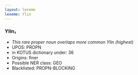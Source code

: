 ```yaml
---
layout: lexeme
lexeme: Ylin
---
```


###  Ylin₁

* _This rare proper noun overlaps more common *Ylin* (highest)_
* UPOS:  PROPN
* in KOTUS dictionary under:  36
* Origins: finer 
* Possible NER class:  GEO
* Blacklisted:  PROPN-BLOCKING

